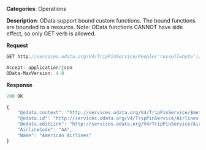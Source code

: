 **Categories**: Operations

**Description**: OData support bound custom functions. The bound functions are bounded to a resource. Note: OData functions CANNOT have side effect, so only GET verb is allowed.

**Request**

```js
GET http://services.odata.org/V4/TripPinService/People('russellwhyte')/Microsoft.OData.SampleService.Models.TripPin.GetFavoriteAirline()

Accept: application/json
OData-MaxVersion: 4.0
```

**Response**

```js
200 OK

{
	"@odata.context": "http://services.odata.org/V4/TripPinService/$metadata#Airlines/$entity",
	"@odata.id": "http://services.odata.org/V4/TripPinService/Airlines('AA')",
	"@odata.editLink": "http://services.odata.org/V4/TripPinService/Airlines('AA')",
	"AirlineCode": "AA",
	"Name": "American Airlines"
}
```

